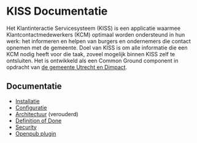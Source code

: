 # KISS Documentatie
Het Klantinteractie Servicesysteem (KISS) is een applicatie waarmee Klantcontactmedewerkers (KCM) optimaal worden ondersteund in hun werk: het informeren en helpen van burgers en ondernemers die contact opnemen met de gemeente. Doel van KISS is om alle informatie die een KCM nodig heeft voor die taak, zoveel mogelijk binnen KISS zelf te ontsluiten. Het is ontwikkeld als een Common Ground component in opdracht van [de gemeente Utrecht en Dimpact](https://www.dimpact.nl/klantinteractie-servicesysteem).

## Documentatie 

- [Installatie](INSTALLATION.md)
- [Configuratie](CONFIGURATIE.md)
- [Architectuur](Architectuur.md) (verouderd)
- [Definition of Done](DEFINITIONOFDONE.md)
- [Security](SECURITY.md)
- [Openpub plugin](openpub.md)


